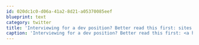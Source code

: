 ```yaml
---
id: 020dc1c0-d06a-41a2-8d21-a05370085eef
blueprint: text
category: twitter
title: 'Interviewing for a dev position? Better read this first: sites.google.com/site/steveyegg…'
caption: 'Interviewing for a dev position? Better read this first: <a href="https://sites.google.com/site/steveyegge2/five-essential-phone-screen-questions" title="https://sites.google.com/site/steveyegge2/five-essential-phone-screen-questions" class="link link_untco">sites.google.com/site/steveyegg…</a>'
---
```

